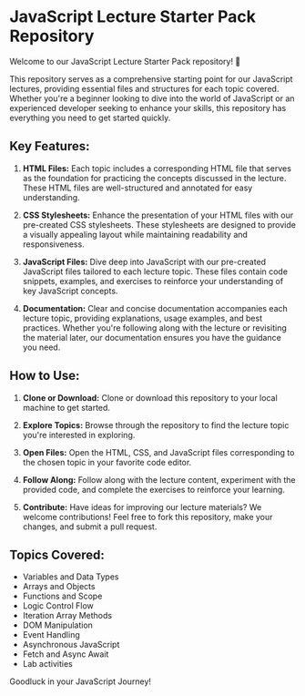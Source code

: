 # JavaScript Lecture Starter Pack Repository

Welcome to our JavaScript Lecture Starter Pack repository! 🚀

This repository serves as a comprehensive starting point for our JavaScript lectures, providing essential files and structures for each topic covered. Whether you're a beginner looking to dive into the world of JavaScript or an experienced developer seeking to enhance your skills, this repository has everything you need to get started quickly.

## Key Features:

1. **HTML Files:** Each topic includes a corresponding HTML file that serves as the foundation for practicing the concepts discussed in the lecture. These HTML files are well-structured and annotated for easy understanding.

2. **CSS Stylesheets:** Enhance the presentation of your HTML files with our pre-created CSS stylesheets. These stylesheets are designed to provide a visually appealing layout while maintaining readability and responsiveness.

3. **JavaScript Files:** Dive deep into JavaScript with our pre-created JavaScript files tailored to each lecture topic. These files contain code snippets, examples, and exercises to reinforce your understanding of key JavaScript concepts.

4. **Documentation:** Clear and concise documentation accompanies each lecture topic, providing explanations, usage examples, and best practices. Whether you're following along with the lecture or revisiting the material later, our documentation ensures you have the guidance you need.

## How to Use:

1. **Clone or Download:** Clone or download this repository to your local machine to get started.

2. **Explore Topics:** Browse through the repository to find the lecture topic you're interested in exploring.

3. **Open Files:** Open the HTML, CSS, and JavaScript files corresponding to the chosen topic in your favorite code editor.

4. **Follow Along:** Follow along with the lecture content, experiment with the provided code, and complete the exercises to reinforce your learning.

5. **Contribute:** Have ideas for improving our lecture materials? We welcome contributions! Feel free to fork this repository, make your changes, and submit a pull request.

## Topics Covered:

- Variables and Data Types
- Arrays and Objects
- Functions and Scope
- Logic Control Flow
- Iteration Array Methods
- DOM Manipulation
- Event Handling
- Asynchronous JavaScript
- Fetch and Async Await
- Lab activities

Goodluck in your JavaScript Journey!
